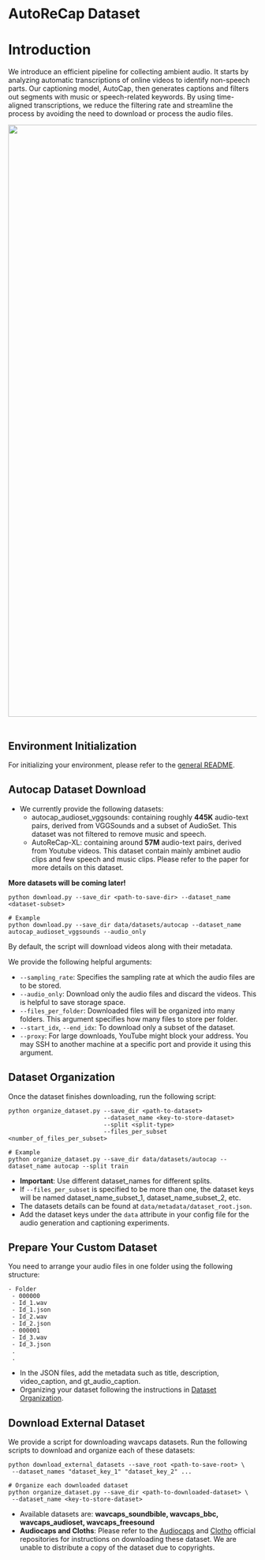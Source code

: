
# AutoReCap Dataset

# Introduction 
We introduce an efficient pipeline for collecting ambient audio. It starts by analyzing automatic transcriptions of online videos to identify non-speech parts. Our captioning model, AutoCap, then generates captions and filters out segments with music or speech-related keywords. By using time-aligned transcriptions, we reduce the filtering rate and streamline the process by avoiding the need to download or process the audio files.
<br/>

<div align="center">
<img src="../assets/dataset.png" width="1200" />
</div>

<br/>


## Environment Initialization
For initializing your environment, please refer to the [general README](../README.md).

## Autocap Dataset Download
- We currently provide the following datasets:
    * autocap_audioset_vggsounds: containing roughly **445K** audio-text pairs, derived from VGGSounds and a subset of AudioSet. This dataset was not filtered to remove music and speech.
    * AutoReCap-XL: containing around **57M** audio-text pairs, derived from Youtube videos. This dataset contain mainly ambinet audio clips and few speech and music clips. Please refer to the paper for more details on this dataset.

**More datasets will be coming later!**

```shell
python download.py --save_dir <path-to-save-dir> --dataset_name <dataset-subset>

# Example
python download.py --save_dir data/datasets/autocap --dataset_name autocap_audioset_vggsounds --audio_only
```
By default, the script will download videos along with their metadata.

We provide the following helpful arguments:
- `--sampling_rate`: Specifies the sampling rate at which the audio files are to be stored.
- `--audio_only`: Download only the audio files and discard the videos. This is helpful to save storage space.
- `--files_per_folder`: Downloaded files will be organized into many folders. This argument specifies how many files to store per folder.
- `--start_idx`, `--end_idx`: To download only a subset of the dataset.
- `--proxy`: For large downloads, YouTube might block your address. You may SSH to another machine at a specific port and provide it using this argument.

## Dataset Organization
Once the dataset finishes downloading, run the following script:
```shell
python organize_dataset.py --save_dir <path-to-dataset> 
                           --dataset_name <key-to-store-dataset> 
                           --split <split-type> 
                           --files_per_subset <number_of_files_per_subset>

# Example
python organize_dataset.py --save_dir data/datasets/autocap --dataset_name autocap --split train
```
- **Important**: Use different dataset_names for different splits.
- If `--files_per_subset` is specified to be more than one, the dataset keys will be named dataset_name_subset_1, dataset_name_subset_2, etc.
- The datasets details can be found at `data/metadata/dataset_root.json`.
- Add the dataset keys under the `data` attribute in your config file for the audio generation and captioning experiments.

## Prepare Your Custom Dataset
You need to arrange your audio files in one folder using the following structure:
```
- Folder
 - 000000
 - Id_1.wav
 - Id_1.json
 - Id_2.wav
 - Id_2.json
 - 000001
 - Id_3.wav
 - Id_3.json
 .
 .
```
- In the JSON files, add the metadata such as title, description, video_caption, and gt_audio_caption.
- Organizing your dataset following the instructions in [Dataset Organization](#dataset-organization).

## Download External Dataset
We provide a script for downloading wavcaps datasets. Run the following scripts to download and organize each of these datasets:

```shell
python download_external_datasets --save_root <path-to-save-root> \
 --dataset_names "dataset_key_1" "dataset_key_2" ...

# Organize each downloaded dataset
python organize_dataset.py --save_dir <path-to-downloaded-dataset> \
 --dataset_name <key-to-store-dataset> 
```
- Available datasets are: **wavcaps_soundbible, wavcaps_bbc, wavcaps_audioset, wavcaps_freesound**
- **Audiocaps and Cloths**: Please refer to the [Audiocaps](https://github.com/cdjkim/audiocaps) and [Clotho](https://zenodo.org/records/3490684) official repositories for instructions on downloading these dataset. We are unable to distribute a copy of the dataset due to copyrights.